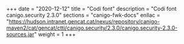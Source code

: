 +++
date        = "2020-12-12"
title       = "Codi font"
description = "Codi font canigo.security 2.3.0"
sections    = "canigo-fwk-docs"
enllac		= "https://hudson.intranet.gencat.cat/nexus/repository/canigo-maven2/cat/gencat/ctti/canigo.security/2.3.0/canigo.security-2.3.0-sources.jar"
weight		= 1
+++
